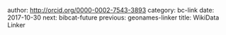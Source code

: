 author: http://orcid.org/0000-0002-7543-3893
category: bc-link
date: 2017-10-30
next: bibcat-future
previous: geonames-linker
title: WikiData Linker
